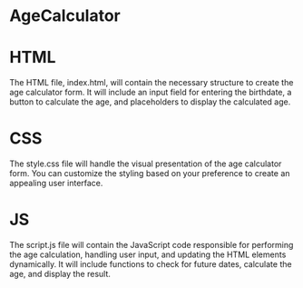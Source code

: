 # AgeCalculator

# HTML 
The HTML file, index.html, will contain the necessary structure to create the age calculator form. It will include an input field for entering the birthdate, a button to calculate the age, and placeholders to display the calculated age.
# CSS
The style.css file will handle the visual presentation of the age calculator form. You can customize the styling based on your preference to create an appealing user interface.
# JS
The script.js file will contain the JavaScript code responsible for performing the age calculation, handling user input, and updating the HTML elements dynamically. It will include functions to check for future dates, calculate the age, and display the result.
